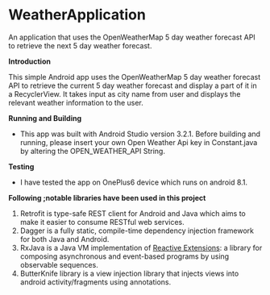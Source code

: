 # WeatherApplication
 An application that uses the OpenWeatherMap 5 day weather forecast API to retrieve the next 5 day weather forecast.

**Introduction**

This simple Android app uses the OpenWeatherMap 5 day weather forecast API to retrieve the current 5 day weather forecast and display a part of it in a RecyclerView.
It takes input as city name from user and displays the relevant weather information to the user.

**Running and Building**
- This app was built with Android Studio version 3.2.1. Before building and running, please insert your own Open Weather Api key in Constant.java by altering the OPEN_WEATHER_API String.

**Testing**
- I have tested the app on OnePlus6 device which runs on android 8.1.

**Following ;notable libraries have been used in this project**
1. Retrofit is type-safe REST client for Android and Java which aims to make it easier to consume RESTful web services.
2. Dagger is a fully static, compile-time dependency injection framework for both Java and Android.
3. RxJava is a Java VM implementation of [Reactive Extensions](http://reactivex.io/): a library for composing asynchronous and event-based programs by using observable sequences.
4. ButterKnife library is a view injection library that injects views into android activity/fragments using annotations.
